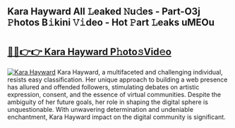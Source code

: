 ## Kara Hayward All 𝙻eaked 𝙽u𝚍es - Part-O3j 𝙿hotos B𝚒kini 𝚅𝚒deo - Hot 𝙿art 𝙻eaks uMEOu

# <h2><a href="http://ld6vhf.urlbe.top/?page=Kara+Hayward">🔗🔗👉👉 Kara Hayward P𝚑oto𝚜Vid𝚎o</a></h2>

[![Kara Hayward](https://i.imgur.com/eBuTRDB.gif)](http://ld6vhf.urlbe.top/?page=Kara+Hayward)
Kara Hayward, a multifaceted and challenging individual, resists easy classification. Her unique approach to building a web presence has allured and offended followers, stimulating debates on artistic expression, consent, and the essence of virtual communities. Despite the ambiguity of her future goals, her role in shaping the digital sphere is unquestionable. With unwavering determination and undeniable enchantment, Kara Hayward impact on the digital community is significant.
